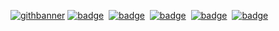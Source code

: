[![githbanner](https://github.com/fleek-network/.github/assets/73345016/b9697458-79d0-471b-96e6-07aa5979086d)](https://fleek.network)
[![badge](https://img.shields.io/badge/website-000?style=for-the-badge)](https://fleek.network)&nbsp;
[![badge](https://img.shields.io/badge/discord-222?style=for-the-badge)](https://discord.gg/fleekxyz)&nbsp;
[![badge](https://img.shields.io/badge/twitter-444?style=for-the-badge)](https://twitter.com/fleek_net)&nbsp;
[![badge](https://img.shields.io/badge/lightning-666?style=for-the-badge)](https://github.com/fleek-network/lightning)&nbsp;
[![badge](https://img.shields.io/badge/whitepaper-888?style=for-the-badge)](https://whitepaper.fleek.network/)&nbsp;
